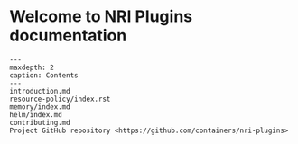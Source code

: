 # Welcome to NRI Plugins documentation

```{toctree}
---
maxdepth: 2
caption: Contents
---
introduction.md
resource-policy/index.rst
memory/index.md
helm/index.md
contributing.md
Project GitHub repository <https://github.com/containers/nri-plugins>
```
